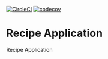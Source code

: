 [![CircleCI](https://circleci.com/gh/andersondebrito/recipe-app.svg?style=svg)](https://circleci.com/gh/andersondebrito/recipe-app)
[![codecov](https://codecov.io/gh/andersondebrito/recipe-app/branch/master/graph/badge.svg)](https://codecov.io/gh/andersondebrito/recipe-app)

# Recipe Application
Recipe Application

